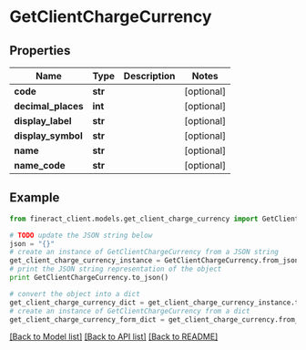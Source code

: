 # GetClientChargeCurrency


## Properties

Name | Type | Description | Notes
------------ | ------------- | ------------- | -------------
**code** | **str** |  | [optional] 
**decimal_places** | **int** |  | [optional] 
**display_label** | **str** |  | [optional] 
**display_symbol** | **str** |  | [optional] 
**name** | **str** |  | [optional] 
**name_code** | **str** |  | [optional] 

## Example

```python
from fineract_client.models.get_client_charge_currency import GetClientChargeCurrency

# TODO update the JSON string below
json = "{}"
# create an instance of GetClientChargeCurrency from a JSON string
get_client_charge_currency_instance = GetClientChargeCurrency.from_json(json)
# print the JSON string representation of the object
print GetClientChargeCurrency.to_json()

# convert the object into a dict
get_client_charge_currency_dict = get_client_charge_currency_instance.to_dict()
# create an instance of GetClientChargeCurrency from a dict
get_client_charge_currency_form_dict = get_client_charge_currency.from_dict(get_client_charge_currency_dict)
```
[[Back to Model list]](../README.md#documentation-for-models) [[Back to API list]](../README.md#documentation-for-api-endpoints) [[Back to README]](../README.md)


